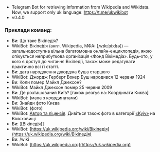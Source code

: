 * Telegram Bot for retrieving information from Wikipedia and Wikidata. Now, we support only uk language: https://t.me/ukwikibot
* v0.4.0
### Приклади команд:
- Ви: Що таке Вікіпедія?
- WikiBot: Вікіпе́дія (англ. Wikipedia, МФА: [ˌwɪkɪˈpiːdɪə]) — загальнодоступна вільна багатомовна онлайн-енциклопедія, якою опікується неприбуткова організація «Фонд Вікімедіа».
Будь-хто, у кого є доступ до читання Вікіпедії, також може редагувати практично всі її статті.
- Ви: дата народження джорджа буша старшого
- WikiBot: Джордж Герберт Вокер Буш народився 12 червня 1924
- Ви: Коли помер Майкл Джексон?
- WikiBot: Майкл Джексон помер 25 червня 2009
- Ви: Де розташований Київ? \[також реагує на: Координати Києва]
- WikiBot: (мапа з координатами)
- Ви: Знайди фото Києва
- WikiBot: (фото)
- WikiBot: [Автор та ліцензія](https://commons.wikimedia.org/wiki/File:Kyiv_(234807751).jpeg). Дивіться також фото в категорії [«Kyiv»](https://commons.wikimedia.org/wiki/Category:Kyiv) на Вікісховищі
- Ви: [[Вікіпедія]]
- WikiBot: [https://uk.wikipedia.org/wiki/Вікіпедія](https://uk.wikipedia.org/wiki/Вікіпедія)
- Ви: /wiki
- WikiBot: [https://uk.wikipedia.org](https://uk.wikipedia.org)
